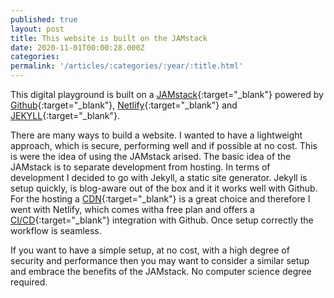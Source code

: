 ```yaml
---
published: true
layout: post
title: This website is built on the JAMstack
date: 2020-11-01T00:00:28.000Z
categories: 
permalink: '/articles/:categories/:year/:title.html'
---
```

This digital playground is built on a [JAMstack](https://jamstack.org){:target="_blank"} powered by [Github](https://github.com/){:target="_blank"}, [Netlify](https://netlify.com/){:target="_blank"} and [JEKYLL](https://jekyllrb.com){:target="_blank"}. 

There are many ways to build a website. I wanted to have a lightweight approach, which is secure, performing well and if possible at no cost. This is were the idea of using the JAMstack arised. The basic idea of the JAMstack is to separate development from hosting. In terms of development I decided to go with Jekyll, a static site generator. Jekyll is setup quickly, is blog-aware out of the box and it it works well with Github. For the hosting a [CDN](https://en.wikipedia.org/wiki/Content_delivery_network){:target="_blank"} is a great choice and therefore I went with Netlify, which comes witha free plan and offers a [CI/CD](https://en.wikipedia.org/wiki/CI/CD){:target="_blank"} integration with Github. Once setup correctly the workflow is seamless. 

If you want to have a simple setup, at no cost, with a high degree of security and performance then you may want to consider a similar setup and embrace the benefits of the JAMstack. No computer science degree required. 




